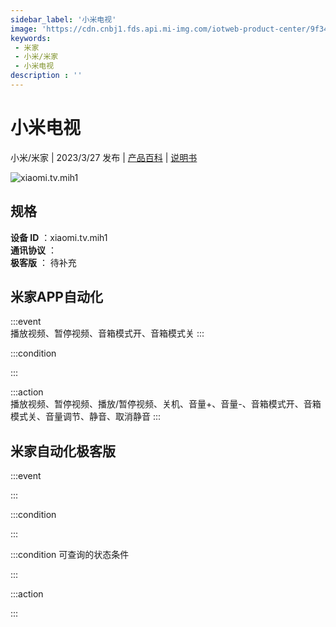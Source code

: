 ```yaml
---
sidebar_label: '小米电视'
image: 'https://cdn.cnbj1.fds.api.mi-img.com/iotweb-product-center/9f347598320f23a0cd21d234e0e0d893_1661155157542.png?GalaxyAccessKeyId=AKVGLQWBOVIRQ3XLEW&Expires=9223372036854775807&Signature=WfLLMjVUJdO65BWi09X2ZDVhYFY='
keywords: 
 - 米家
 - 小米/米家
 - 小米电视
description : ''
---
```

# 小米电视

小米/米家 | 2023/3/27 发布 | [产品百科](https://home.mi.com/webapp/content/baike/product/index.html?model=xiaomi.tv.mih1/) | [说明书](https://home.mi.com/views/introduction.html?model=xiaomi.tv.mih1&region=cn)

![xiaomi.tv.mih1](https://cdn.cnbj1.fds.api.mi-img.com/iotweb-product-center/9f347598320f23a0cd21d234e0e0d893_1661155157542.png?GalaxyAccessKeyId=AKVGLQWBOVIRQ3XLEW&Expires=9223372036854775807&Signature=WfLLMjVUJdO65BWi09X2ZDVhYFY=)

## 规格  
> 
**设备 ID** ：xiaomi.tv.mih1  
**通讯协议** ：  
**极客版**  ： 待补充 


## 米家APP自动化  

:::event  
播放视频、暂停视频、音箱模式开、音箱模式关
:::

:::condition  

:::

:::action   
播放视频、暂停视频、播放/暂停视频、关机、音量+、音量-、音箱模式开、音箱模式关、音量调节、静音、取消静音
:::

## 米家自动化极客版  

:::event  

:::

:::condition  

:::

:::condition 可查询的状态条件  

:::

:::action  

:::

        
